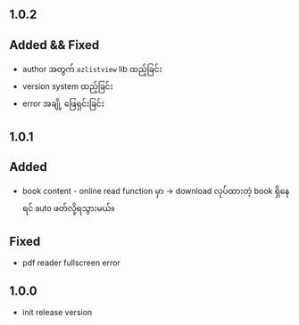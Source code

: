 ## 1.0.2

## Added && Fixed
- author အတွက် `azlistview` lib ထည့်ခြင်း
- version system ထည့်ခြင်း
- error အချို့ ဖြေရှင်းခြင်း

## 1.0.1

## Added
- book content - online read function မှာ -> download လုပ်ထားတဲ့ book ရှိနေရင် auto ဖတ်လို့ရသွားမယ်။ 
## Fixed
- pdf reader fullscreen error

## 1.0.0

- init release version
